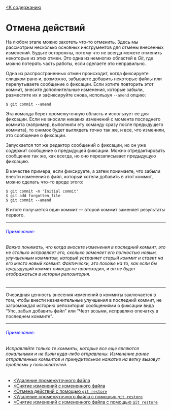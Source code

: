 [<К содержанию](./%D0%9F%D1%80%D0%BE%D1%87%D1%82%D0%B8.md)

# Отмена действий

На любом этапе можно захотеть что-то отменить. Здесь мы рассмотрим несколько основных инструментов для отмены внесенных изменений. Будьте осторожны, потому что не всегда можете отменить некоторые из этих отмен. Это одна из немногих областей в *Git*, где можно потерять часть работы, если сделаете это неправильно.

Одна из распространенных отмен происходит, когда  фиксируете слишком рано и, возможно, забываете добавить некоторые файлы или перепутываете сообщение о фиксации. Если хотите повторить этот коммит, внесите дополнительные изменения, которые забыли, разместите их и зафиксируйте снова, используя `--amend` опцию:

```bush=
$ git commit --amend
```

Эта команда берет промежуточную область и использует ее для фиксации. Если не вносили никаких изменений с момента последнего коммита (например, выполнили эту команду сразу после предыдущего коммита), то снимок будет выглядеть точно так же, и все, что изменили, это сообщение о фиксации.

Запускается тот же редактор сообщений о фиксации, но он уже содержит сообщение о предыдущей фиксации. Можно отредактировать сообщение так же, как всегда, но оно перезаписывает предыдущую фиксацию.

В качестве примера, если фиксируете, а затем понимаете, что забыли внести изменения в файл, который хотели добавить в этот коммит, можно сделать что-то вроде этого:

```bush=
$ git commit -m 'Initial commit'
$ git add forgotten_file
$ git commit --amend
```

В итоге получается один коммит — второй коммит заменяет результаты первого.
***
###### <font color="blue">Примечание:</font>
###### Важно понимать, что когда вносите изменения в последний коммит, это не столько исправляет его, сколько заменяет его полностью новым, улучшенным коммитом, который устраняет старый коммит и ставит на его место новый коммит. Фактически, это похоже на то, как если бы предыдущий коммит никогда не происходил, и он не будет отображаться в истории репозитория.
***


Очевидная ценность внесения изменений в коммиты заключается в том, чтобы внести незначительные улучшения в последний коммит, не загромождая историю репозитория сообщениями о фиксации вида “Упс, забыл добавить файл” или “Черт возьми, исправляю опечатку в последнем коммите”.


***
###### <font color="blue">Примечание:</font>
###### Исправляйте только те коммиты, которые все еще являются локальными и не были куда-либо отправлены. Изменение ранее отправленных коммитов и принудительное нажатие на ветку вызовут проблемы у пользователей. 

* [<Удаление промежуточного файла](./%D0%A3%D0%B4%D0%B0%D0%BB%D0%B5%D0%BD%D0%B8%D0%B5%20%D0%BF%D1%80%D0%BE%D0%BC%D0%B5%D0%B6%D1%83%D1%82%D0%BE%D1%87%D0%BD%D0%BE%D0%B3%D0%BE%20%D1%84%D0%B0%D0%B9%D0%BB%D0%B0.md)
* [<Снятие изменений с измененного файла](./%D0%A1%D0%BD%D1%8F%D1%82%D0%B8%D0%B5%20%D0%B8%D0%B7%D0%BC%D0%B5%D0%BD%D0%B5%D0%BD%D0%B8%D0%B9%20%D1%81%20%D0%B8%D0%B7%D0%BC%D0%B5%D0%BD%D0%B5%D0%BD%D0%BD%D0%BE%D0%B3%D0%BE%20%D1%84%D0%B0%D0%B9%D0%BB%D0%B0.md)
* [<Отмена действий с помощью `git restore`](./%D0%9E%D1%82%D0%BC%D0%B5%D0%BD%D0%B0%20%D0%B4%D0%B5%D0%B9%D1%81%D1%82%D0%B2%D0%B8%D0%B9%20%D1%81%20%D0%BF%D0%BE%D0%BC%D0%BE%D1%89%D1%8C%D1%8E%20git%20restore.md)
* [<Удаление промежуточного файла с помощью `git restore`](./%D0%A3%D0%B4%D0%B0%D0%BB%D0%B5%D0%BD%D0%B8%D0%B5%20%D0%BF%D1%80%D0%BE%D0%BC%D0%B5%D0%B6%D1%83%D1%82%D0%BE%D1%87%D0%BD%D0%BE%D0%B3%D0%BE%20%D1%84%D0%B0%D0%B9%D0%BB%D0%B0%20%D1%81%20%D0%BF%D0%BE%D0%BC%D0%BE%D1%89%D1%8C%D1%8E%20git%20restore.md)
* [<Снятие изменений с измененного файла с помощью `git restore`](./%D0%A1%D0%BD%D1%8F%D1%82%D0%B8%D0%B5%20%D0%B8%D0%B7%D0%BC%D0%B5%D0%BD%D0%B5%D0%BD%D0%B8%D0%B9%20%D1%81%20%D0%B8%D0%B7%D0%BC%D0%B5%D0%BD%D0%B5%D0%BD%D0%BD%D0%BE%D0%B3%D0%BE%20%D1%84%D0%B0%D0%B9%D0%BB%D0%B0%20%D1%81%20%D0%BF%D0%BE%D0%BC%D0%BE%D1%89%D1%8C%D1%8E%20git%20restore.md)